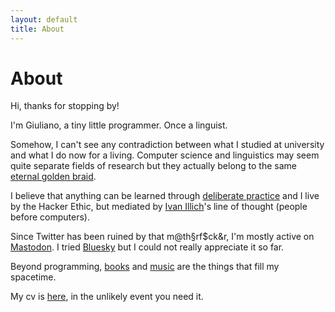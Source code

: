 ```yaml
---
layout: default
title: About
---
```

# About

Hi, thanks for stopping by!

I'm Giuliano, a tiny little programmer. Once a linguist. 

Somehow, I can't see any contradiction between what I studied at university and what I do now for a living. Computer science and linguistics may seem quite separate fields of research but they actually belong to the same [eternal golden braid](https://en.wikipedia.org/wiki/G%C3%B6del,_Escher,_Bach).

I believe that anything can be learned through [deliberate practice](https://en.wikipedia.org/wiki/Practice_(learning_method)#Deliberate_practice) and
I live by the Hacker Ethic, but mediated by [Ivan Illich](http://www.davidtinapple.com/illich/)'s line of thought (people before computers). 

Since Twitter has been ruined by that m@th§rf$ck&r, I'm mostly active on [Mastodon](https://hachyderm.io/web/@giulianopz). I tried [Bluesky](https://bsky.app/profile/giulianopz.bsky.social) but I could not really appreciate it so far.

Beyond programming, [books](https://www.goodreads.com/user/show/168807725-giuliano-panzironi) and [music](https://www.youtube.com/playlist?list=PLZ5XiIuJMh_mMQ0Wtqh3JfIvU0-n0JLaH) are the things that fill my spacetime.

My cv is [here](https://giulianopz.github.io/cv/), in the unlikely event you need it.
